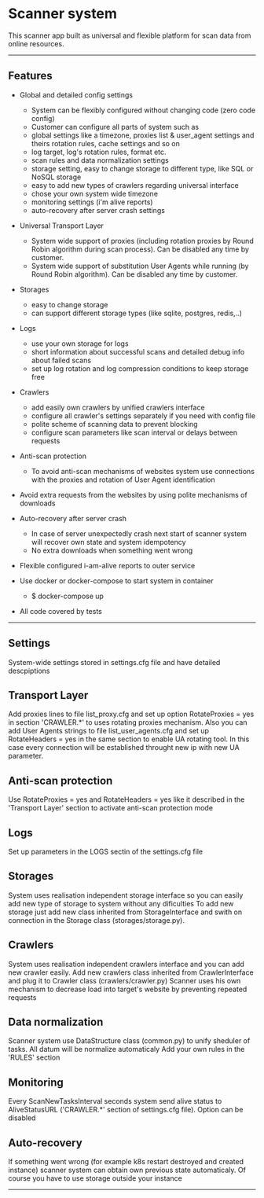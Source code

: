 # Scanner system 

This scanner app built as universal and flexible platform for scan data from online resources. 

---
## Features
- Global and detailed config settings
    - System can be flexibly configured without changing code (zero code config)
    - Customer can configure all parts of system such as 
    - global settings like a timezone, proxies list & user_agent settings and theirs rotation rules, cache settings and so on
    - log target, log's rotation rules, format etc.
    - scan rules and data normalization settings
    - storage setting, easy to change storage to different type, like SQL or NoSQL storage
    - easy to add new types of crawlers regarding universal interface
    - chose your own system wide timezone
    - monitoring settings (i'm alive reports)
    - auto-recovery after server crash settings

- Universal Transport Layer
    - System wide support of proxies (including rotation proxies by Round Robin algorithm during scan process). Can be disabled any time by customer.
    - System wide support of substitution User Agents while running (by Round Robin algorithm). Can be disabled any time by customer.

-  Storages
    - easy to change storage 
    - can support different storage types (like sqlite, postgres, redis,..)

-  Logs
    - use your own storage for logs
    - short information about successful scans and detailed debug info about failed scans
    - set up log rotation and log compression conditions to keep storage free  

-  Crawlers
    - add easily own crawlers by unified crawlers interface
    - configure all crawler's settings separately if you need with config file
    - polite scheme of scanning data to prevent blocking
    - configure scan parameters like scan interval or delays between requests

- Anti-scan protection
    - To avoid anti-scan mechanisms of websites system use connections with the proxies and rotation of User Agent identification   

- Avoid extra requests from the websites by using polite mechanisms of downloads

- Auto-recovery after server crash
    - In case of server unexpectedly crash next start of scanner system will recover own state and system idempotency
    - No extra downloads when something went wrong

- Flexible configured i-am-alive reports to outer service

- Use docker or docker-compose to start system in container
    - $ docker-compose up

- All code covered by tests
---


## Settings
System-wide settings stored in settings.cfg file and have detailed descpiptions

## Transport Layer
Add proxies lines to file list_proxy.cfg and set up option RotateProxies = yes in section 'CRAWLER.*' to uses rotating proxies mechanism.
Also you can add User Agents strings to file list_user_agents.cfg and set up RotateHeaders = yes in the same section to enable UA rotating tool. 
In this case every connection will be established throught new ip with new UA parameter.

## Anti-scan protection
Use RotateProxies = yes and RotateHeaders = yes like it described in the 'Transport Layer' section to activate anti-scan protection mode 

## Logs
Set up parameters in the LOGS sectin of the settings.cfg file 
    
## Storages
System uses realisation independent storage interface so you can easily add new type of storage to system without any dificulties
To add new storage just add new class inherited from StorageInterface and swith on connection in the Storage class (storages/storage.py).  

## Crawlers
System uses realisation independent crawlers interface and you can add new crawler easily. Add new crawlers class inherited from CrawlerInterface and plug it to Crawler class (crawlers/crawler.py)
Scanner uses his own mechanism to decrease load into target's website by preventing repeated requests 
    
## Data normalization
Scanner system use DataStructure class (common.py) to unify sheduler of tasks. All datum will be normalize automaticaly
Add your own rules in the 'RULES' section

## Monitoring
Every ScanNewTasksInterval seconds system send alive status to AliveStatusURL ('CRAWLER.*' section of settings.cfg file). Option can be disabled

## Auto-recovery
If something went wrong (for example k8s restart destroyed and created instance) scanner system can obtain own previous state automaticaly. Of course you have to use storage outside your instance

---